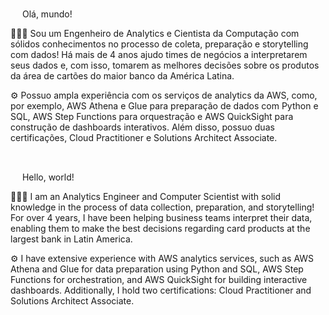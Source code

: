 <img src="https://upload.wikimedia.org/wikipedia/commons/thumb/0/05/Flag_of_Brazil.svg/2560px-Flag_of_Brazil.svg.png" style="height:15px; width=30px"> Olá, mundo!

👨🏻‍💻 Sou um Engenheiro de Analytics e Cientista da Computação com sólidos conhecimentos no processo de coleta, preparação e storytelling com dados! Há mais de 4 anos ajudo times de negócios a interpretarem seus dados e, com isso, tomarem as melhores decisões sobre os produtos da área de cartões do maior banco da América Latina.

⚙️ Possuo ampla experiência com os serviços de analytics da AWS, como, por exemplo, AWS Athena e Glue para preparação de dados com Python e SQL, AWS Step Functions para orquestração e AWS QuickSight para construção de dashboards interativos. Além disso, possuo duas certificações, Cloud Practitioner e Solutions Architect Associate.

<br/>

<img src="https://upload.wikimedia.org/wikipedia/commons/thumb/6/6c/Flag_of_the_United_Kingdom_%281806%29.svg/2560px-Flag_of_the_United_Kingdom_%281806%29.svg.png" style="height:15px; width=30px"> Hello, world!

👨🏻‍💻 I am an Analytics Engineer and Computer Scientist with solid knowledge in the process of data collection, preparation, and storytelling! For over 4 years, I have been helping business teams interpret their data, enabling them to make the best decisions regarding card products at the largest bank in Latin America.

⚙️ I have extensive experience with AWS analytics services, such as AWS Athena and Glue for data preparation using Python and SQL, AWS Step Functions for orchestration, and AWS QuickSight for building interactive dashboards. Additionally, I hold two certifications: Cloud Practitioner and Solutions Architect Associate.
